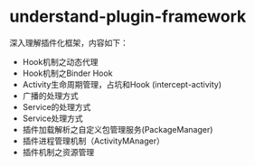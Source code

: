 # understand-plugin-framework
深入理解插件化框架，内容如下：

- Hook机制之动态代理
- Hook机制之Binder Hook
- Activity生命周期管理，占坑和Hook (intercept-activity)
- 广播的处理方式
- Service的处理方式
- Service处理方式
- 插件加载解析之自定义包管理服务(PackageManager)
- 插件进程管理机制（ActivityMAnager）
- 插件机制之资源管理
